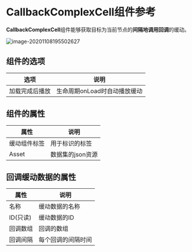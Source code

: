 # CallbackComplexCell组件参考

**CallbackComplexCell**组件能够获取目标为当前节点的**间隔地调用回调**的缓动。

![image-20201108195502627](C:\Users\你失散的亲生父亲\Documents\tweenerGitBook\Sources\callbackComplexCell.png)

## 组件的选项

| 选项           | 说明                         |
| -------------- | ---------------------------- |
| 加载完成后播放 | 生命周期onLoad时自动播放缓动 |

## 组件的属性

| 属性         | 说明             |
| ------------ | ---------------- |
| 缓动组件标签 | 用于标识的标签   |
| Asset        | 数据集的json资源 |

## 回调缓动数据的属性

| 属性     | 说明               |
| -------- | ------------------ |
| 名称     | 缓动数据的名称     |
| ID(只读) | 缓动数据的ID       |
| 回调数组 | 回调的数组         |
| 回调间隔 | 每个回调的间隔时间 |

